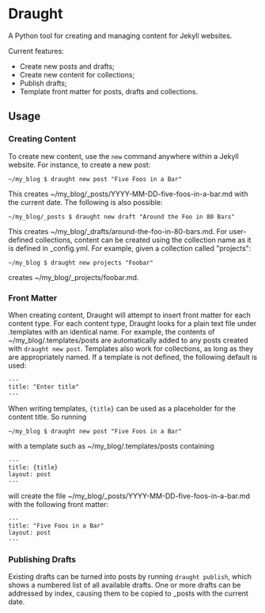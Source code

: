 # Draught

A Python tool for creating and managing content for Jekyll websites.

Current features:
* Create new posts and drafts;
* Create new content for collections;
* Publish drafts;
* Template front matter for posts, drafts and collections.

## Usage

### Creating Content

To create new content, use the `new` command anywhere within a Jekyll website. For instance, to create a new post:

```
~/my_blog $ draught new post "Five Foos in a Bar"
```

This creates ~/my_blog/_posts/YYYY-MM-DD-five-foos-in-a-bar.md with the current date. The following is also possible:

```
~/my_blog/_posts $ draught new draft "Around the Foo in 80 Bars"
```

This creates ~/my_blog/_drafts/around-the-foo-in-80-bars.md. For user-defined collections, content can be created using the collection name as it is defined in _config.yml. For example, given a collection called "projects":

```
~/my_blog $ draught new projects "Foobar"
```

creates ~/my_blog/_projects/foobar.md.

### Front Matter

When creating content, Draught will attempt to insert front matter for each content type. For each content type, Draught looks for a plain text file under .templates with an identical name. For example, the contents of ~/my_blog/.templates/posts are automatically added to any posts created with `draught new post`. Templates also work for collections, as long as they are appropriately named. If a template is not defined, the following default is used:

```
---
title: "Enter title"
---
```

When writing templates, `{title}` can be used as a placeholder for the content title. So running

```
~/my_blog $ draught new post "Five Foos in a Bar"
```

with a template such as ~/my_blog/.templates/posts containing

```
---
title: {title}
layout: post
---
```

will create the file ~/my_blog/_posts/YYYY-MM-DD-five-foos-in-a-bar.md with the following front matter:

```
---
title: "Five Foos in a Bar"
layout: post
---
```

### Publishing Drafts

Existing drafts can be turned into posts by running `draught publish`, which shows a numbered list of all available drafts. One or more drafts can be addressed by index, causing them to be copied to _posts with the current date. 

